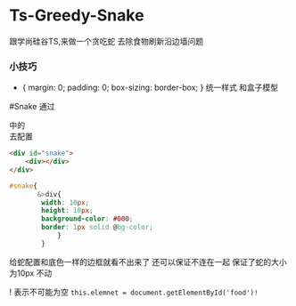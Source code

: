 # Ts-Greedy-Snake
跟学尚硅谷TS,来做一个贪吃蛇
去除食物刷新沿边墙问题
### 小技巧

* {
    margin: 0;
    padding: 0;
    box-sizing: border-box;
}
统一样式 和盒子模型

#Snake 通过<div> 中的<div>去配置

``` html
<div id="snake">
    <div></div>
</div>
```

``` css
#snake{
       &>div{
        width: 10px;
        height: 10px;
        background-color: #000;
        border: 1px solid @bg-color;
            }
        }
```
 给蛇配置和底色一样的边框就看不出来了 还可以保证不连在一起 保证了蛇的大小为10px 不动


 ! 表示不可能为空
 `this.elemnet = document.getElementById('food')!`